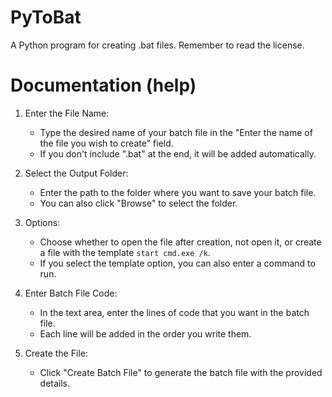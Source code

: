 # PyToBat
A Python program for creating .bat files. Remember to read the license.
# Documentation (help)

1. Enter the File Name: 
   - Type the desired name of your batch file in the "Enter the name of the file you wish to create" field.
   - If you don't include ".bat" at the end, it will be added automatically.

2. Select the Output Folder:
   - Enter the path to the folder where you want to save your batch file.
   - You can also click "Browse" to select the folder.

3. Options:
   - Choose whether to open the file after creation, not open it, or create a file with the template `start cmd.exe /k`.
   - If you select the template option, you can also enter a command to run.

4. Enter Batch File Code:
   - In the text area, enter the lines of code that you want in the batch file.
   - Each line will be added in the order you write them.

5. Create the File:
   - Click "Create Batch File" to generate the batch file with the provided details.
